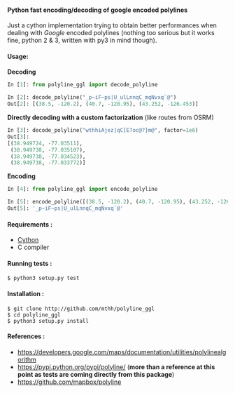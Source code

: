#### Python fast encoding/decoding of google encoded polylines

Just a cython implementation trying to obtain better performances when dealing with _Google_ encoded polylines
(nothing too serious but it works fine, python 2 & 3, written with py3 in mind though).


#### Usage:
__Decoding__
```python
In [1]: from polyline_ggl import decode_polyline

In [2]: decode_polyline("_p~iF~ps|U_ulLnnqC_mqNvxq`@")
Out[2]: [(38.5, -120.2), (40.7, -120.95), (43.252, -126.453)]
```

__Directly decoding with a custom factorization__ (like routes from OSRM)
```python
In [3]: decode_polyline("wthhiAjez|qC[E?oc@?}m@", factor=1e6)
Out[3]: 
[(38.949724, -77.03511),
 (38.949738, -77.035107),
 (38.949738, -77.034523),
 (38.949738, -77.033772)]
```

__Encoding__
```python
In [4]: from polyline_ggl import encode_polyline

In [5]: encode_polyline([(38.5, -120.2), (40.7, -120.95), (43.252, -126.453)])
Out[5]: '_p~iF~ps|U_ulLnnqC_mqNvxq`@'
```

#### Requirements :
  - [Cython](https://pypi.python.org/pypi/Cython/)
  - C compiler

#### Running tests :
```
$ python3 setup.py test
```

#### Installation :
```
$ git clone http://github.com/mthh/polyline_ggl
$ cd polyline_ggl
$ python3 setup.py install
```

#### References :
 - https://developers.google.com/maps/documentation/utilities/polylinealgorithm
 - https://pypi.python.org/pypi/polyline/ (__more than a reference at this point as tests are coming directly from this package__)
 - https://github.com/mapbox/polyline
